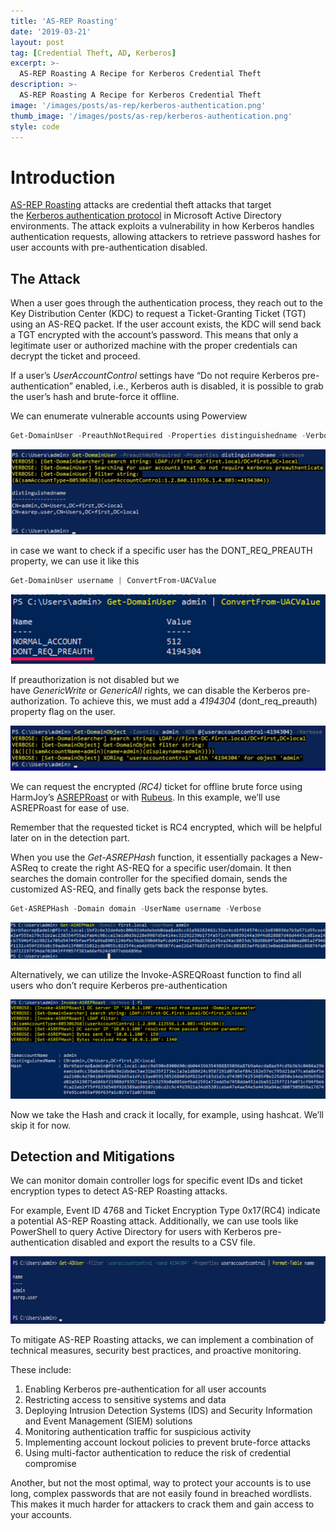 ```yaml
---
title: 'AS-REP Roasting'
date: '2019-03-21'
layout: post
tag: [Credential Theft, AD, Kerberos]
excerpt: >-
  AS-REP Roasting A Recipe for Kerberos Credential Theft
description: >-
  AS-REP Roasting A Recipe for Kerberos Credential Theft
image: '/images/posts/as-rep/kerberos-authentication.png'
thumb_image: '/images/posts/as-rep/kerberos-authentication.png'
style: code
---
```


# Introduction

[AS-REP Roasting](https://attack.mitre.org/techniques/T1558/004/) attacks are credential theft attacks that target the [Kerberos authentication protocol](https://pwntales.com/kerberoasting-attacking-the-three-headed-dog/) in Microsoft Active Directory environments. 
The attack exploits a vulnerability in how Kerberos handles authentication requests, allowing attackers to retrieve password hashes for user accounts with pre-authentication disabled.

## The Attack

When a user goes through the authentication process, they reach out to the Key Distribution Center (KDC) to request a Ticket-Granting Ticket (TGT) using an AS-REQ packet. If the user account exists, the KDC will send back a TGT encrypted with the account’s password. This means that only a legitimate user or authorized machine with the proper credentials can decrypt the ticket and proceed.

If a user’s _UserAccountControl_ settings have “Do not require Kerberos pre-authentication” enabled, i.e., Kerberos auth is disabled, it is possible to grab the user’s hash and brute-force it offline.

We can enumerate vulnerable accounts using Powerview

```powershell
Get-DomainUser -PreauthNotRequired -Properties distinguishedname -Verbose
```

![](/images/posts/as-rep/1.png)

in case we want to check if a specific user has the DONT_REQ_PREAUTH property, we can use it like this

```powershell
Get-DomainUser username | ConvertFrom-UACValue
```

![](/images/posts/as-rep/2.png)

If preauthorization is not disabled but we have _GenericWrite_ or _GenericAll_ rights, we can disable the Kerberos pre-authorization.
To achieve this, we must add a _4194304_ (dont_req_preauth) property flag on the user.

![](/images/posts/as-rep/3.png)

We can request the encrypted _(RC4)_ ticket for offline brute force using HarmJoy’s [ASREPRoast](https://github.com/HarmJ0y/ASREPRoast) or with [Rubeus](https://github.com/GhostPack/Rubeus). 
In this example, we’ll use ASREPRoast for ease of use.

Remember that the requested ticket is RC4 encrypted, which will be helpful later on in the detection part.

When you use the _Get-ASREPHash_ function, it essentially packages a New-ASReq to create the right AS-REQ for a specific user/domain. 
It then searches the domain controller for the specified domain, sends the customized AS-REQ, and finally gets back the response bytes.

```powershell
Get-ASREPHash -Domain domain -UserName username -Verbose
```

![](/images/posts/as-rep/4.png)

Alternatively, we can utilize the Invoke-ASREQRoast function to find all users who don’t require Kerberos pre-authentication

![](/images/posts/as-rep/5.png)

Now we take the Hash and crack it locally, for example, using hashcat. We’ll skip it for now.


## Detection and Mitigations

We can monitor domain controller logs for specific event IDs and ticket encryption types to detect AS-REP Roasting attacks.

For example, Event ID 4768 and Ticket Encryption Type 0x17(RC4) indicate a potential AS-REP Roasting attack. 
Additionally, we can use tools like PowerShell to query Active Directory for users with Kerberos pre-authentication disabled and export the results to a CSV file.

![](/images/posts/as-rep/7.png)

To mitigate AS-REP Roasting attacks, we can implement a combination of technical measures, security best practices, and proactive monitoring.

These include:

1. Enabling Kerberos pre-authentication for all user accounts
2. Restricting access to sensitive systems and data
3. Deploying Intrusion Detection Systems (IDS) and Security Information and Event Management (SIEM) solutions
4. Monitoring authentication traffic for suspicious activity
5. Implementing account lockout policies to prevent brute-force attacks
6. Using multi-factor authentication to reduce the risk of credential compromise

Another, but not the most optimal, way to protect your accounts is to use long, complex passwords that are not easily found in breached wordlists. This makes it much harder for attackers to crack them and gain access to your accounts.


















